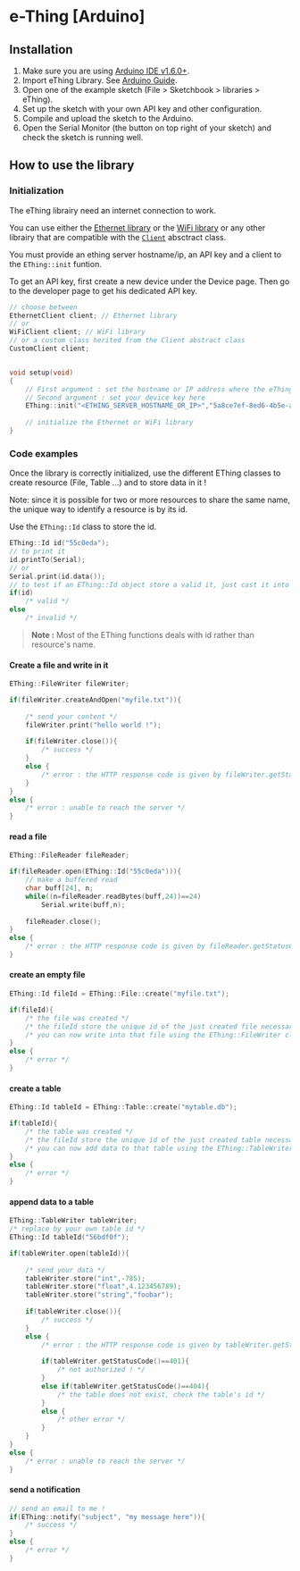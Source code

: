 e-Thing [Arduino]
=========


## Installation


1. Make sure you are using [Arduino IDE v1.6.0+](http://www.arduino.cc/en/Main/Software).
2. Import eThing Library. See [Arduino Guide](https://www.arduino.cc/en/Guide/Libraries).
3. Open one of the example sketch (File > Sketchbook > libraries > eThing).
4. Set up the sketch with your own API key and other configuration.
5. Compile and upload the sketch to the Arduino.
6. Open the Serial Monitor (the button on top right of your sketch) and check the sketch is running well.


## How to use the library


### Initialization


The eThing librairy need an internet connection to work.

You can use either the [Ethernet library](https://www.arduino.cc/en/Reference/Ethernet) or the [WiFi library](https://www.arduino.cc/en/Reference/WiFi)
or any other librairy that are compatible with the [`Client`](https://www.arduino.cc/en/Reference/ClientConstructor) absctract class.

You must provide an ething server hostname/ip, an API key and a client to the `EThing::init` funtion.

To get an API key, first create a new device under the Device page. Then go to the developer page to get his dedicated API key.

```cpp
// choose between
EthernetClient client; // Ethernet library
// or
WiFiClient client; // WiFi library
// or a custom class herited from the Client abstract class
CustomClient client;


void setup(void)
{
    // First argument : set the hostname or IP address where the eThing server is hosted
    // Second argument : set your device key here
    EThing::init("<ETHING_SERVER_HOSTNAME_OR_IP>","5a8ce7ef-8ed6-4b5e-a0cb-737506678e1b",&client);
    
    // initialize the Ethernet or WiFi library
}
```


### Code examples

Once the library is correctly initialized, use the different EThing classes to create resource (File, Table ...) and to store data in it !

Note: since it is possible for two or more resources to share the same name, the unique way to identify a resource is by its id.

Use the `EThing::Id` class to store the id.

```cpp
EThing::Id id("55c0eda");
// to print it
id.printTo(Serial);
// or
Serial.print(id.data());
// to test if an EThing::Id object store a valid it, just cast it into a boolean or use the .isValid() method
if(id)
    /* valid */
else
    /* invalid */
```

> **Note :** Most of the EThing functions deals with id rather than resource's name.


#### Create a file and write in it

```cpp
EThing::FileWriter fileWriter;

if(fileWriter.createAndOpen("myfile.txt")){
	
    /* send your content */
    fileWriter.print("hello world !");
    
    if(fileWriter.close()){
        /* success */
    }
    else {
        /* error : the HTTP response code is given by fileWriter.getStatusCode() */
    }
}
else {
    /* error : unable to reach the server */
}
```


#### read a file

```cpp
EThing::FileReader fileReader;

if(fileReader.open(EThing::Id("55c0eda"))){
    // make a buffered read
    char buff[24], n;
    while((n=fileReader.readBytes(buff,24))==24)
        Serial.write(buff,n);
    
    fileReader.close();
}
else {
    /* error : the HTTP response code is given by fileReader.getStatusCode() */
}
```


#### create an empty file

```cpp
EThing::Id fileId = EThing::File::create("myfile.txt");

if(fileId){
    /* the file was created */
    /* the fileId store the unique id of the just created file necessary to identify it */
    /* you can now write into that file using the EThing::FileWriter class */
}
else {
    /* error */
}
```


#### create a table

```cpp
EThing::Id tableId = EThing::Table::create("mytable.db");

if(tableId){
    /* the table was created */
    /* the fileId store the unique id of the just created table necessary to identify it */
    /* you can now add data to that table using the EThing::TableWriter class */
}
else {
    /* error */
}
```

#### append data to a table

```cpp
EThing::TableWriter tableWriter;
/* replace by your own table id */
EThing::Id tableId("56bdf0f");

if(tableWriter.open(tableId)){
	
    /* send your data */
    tableWriter.store("int",-785);
    tableWriter.store("float",4.123456789);
    tableWriter.store("string","foobar");
	
    if(tableWriter.close()){
        /* success */
    }
    else {
        /* error : the HTTP response code is given by tableWriter.getStatusCode() */
		
        if(tableWriter.getStatusCode()==401){
            /* not authorized ! */
        }
        else if(tableWriter.getStatusCode()==404){
            /* the table does not exist, check the table's id */
        }
        else {
            /* other error */
        }
    }
}
else {
    /* error : unable to reach the server */
}
```

#### send a notification

```cpp
// send an email to me !
if(EThing::notify("subject", "my message here")){
    /* success */
}
else {
    /* error */
}
```

